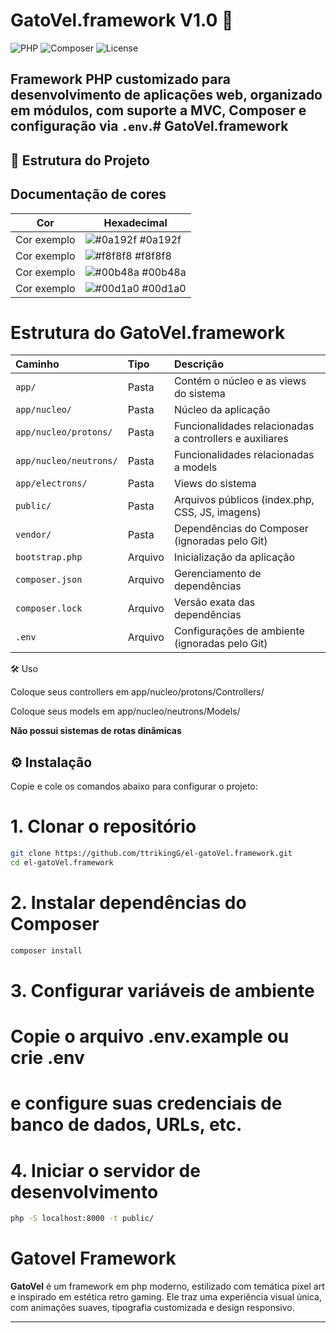 # GatoVel.framework V1.0 🚀

![PHP](https://img.shields.io/badge/PHP-8.4-blue)
![Composer](https://img.shields.io/badge/Composer-v2.6-blue)
![License](https://img.shields.io/badge/License-MIT-green)

Framework PHP customizado para desenvolvimento de aplicações web, organizado em módulos, com suporte a MVC, Composer e configuração via `.env`.# GatoVel.framework
---

## 📁 Estrutura do Projeto

## Documentação de cores

| Cor               | Hexadecimal                                                |
| ----------------- | ---------------------------------------------------------------- |
| Cor exemplo       | ![#0a192f](https://via.placeholder.com/10/0a192f?text=+) #0a192f |
| Cor exemplo       | ![#f8f8f8](https://via.placeholder.com/10/f8f8f8?text=+) #f8f8f8 |
| Cor exemplo       | ![#00b48a](https://via.placeholder.com/10/00b48a?text=+) #00b48a |
| Cor exemplo       | ![#00d1a0](https://via.placeholder.com/10/00b48a?text=+) #00d1a0 |


# Estrutura do GatoVel.framework

| Caminho                     | Tipo       | Descrição                                                   |
| :--------------------------- | :-------- | :---------------------------------------------------------- |
| `app/`                       | Pasta     | Contém o núcleo e as views do sistema                       |
| `app/nucleo/`                | Pasta     | Núcleo da aplicação                                         |
| `app/nucleo/protons/`        | Pasta     | Funcionalidades relacionadas a controllers e auxiliares     |
| `app/nucleo/neutrons/`       | Pasta     | Funcionalidades relacionadas a models                       |
| `app/electrons/`             | Pasta     | Views do sistema                                            |
| `public/`                    | Pasta     | Arquivos públicos (index.php, CSS, JS, imagens)             |
| `vendor/`                    | Pasta     | Dependências do Composer (ignoradas pelo Git)              |
| `bootstrap.php`              | Arquivo   | Inicialização da aplicação                                   |
| `composer.json`              | Arquivo   | Gerenciamento de dependências                                |
| `composer.lock`              | Arquivo   | Versão exata das dependências                                |
| `.env`                        | Arquivo   | Configurações de ambiente (ignoradas pelo Git)             |


🛠️ Uso

Coloque seus controllers em app/nucleo/protons/Controllers/

Coloque seus models em app/nucleo/neutrons/Models/

**Não possui sistemas de rotas dinâmicas**

## ⚙️ Instalação
Copie e cole os comandos abaixo para configurar o projeto:

# 1. Clonar o repositório
```bash
git clone https://github.com/ttrikingG/el-gatoVel.framework.git
cd el-gatoVel.framework
``` 


# 2. Instalar dependências do Composer
```bash
composer install
``` 

# 3. Configurar variáveis de ambiente
# Copie o arquivo .env.example ou crie .env
# e configure suas credenciais de banco de dados, URLs, etc.

# 4. Iniciar o servidor de desenvolvimento
```bash
php -S localhost:8000 -t public/
```

# Gatovel Framework

**GatoVel** é um framework em php moderno, estilizado com temática pixel art e inspirado em estética retro gaming. Ele traz uma experiência visual única, com animações suaves, tipografia customizada e design responsivo.

---
